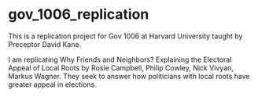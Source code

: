 # gov_1006_replication



This is a replication project for Gov 1006 at Harvard University taught by Preceptor David Kane.

I am replicating Why Friends and Neighbors? Explaining the Electoral Appeal of Local Roots  by Rosie Campbell, Philip Cowley, Nick Vivyan, Markus Wagner. They seek to answer how politicians with local roots have greater appeal in elections. 
